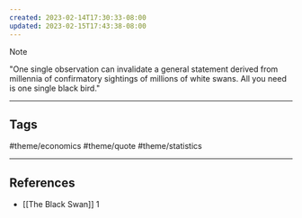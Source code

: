 ```yaml
---
created: 2023-02-14T17:30:33-08:00
updated: 2023-02-15T17:43:38-08:00
---
```





> [!NOTE]
> "One single observation can invalidate a general statement derived from millennia of confirmatory sightings of millions of white swans. All you need is one single black bird."

---
## Tags
#theme/economics #theme/quote #theme/statistics

---
## References
- [[The Black Swan]] 1